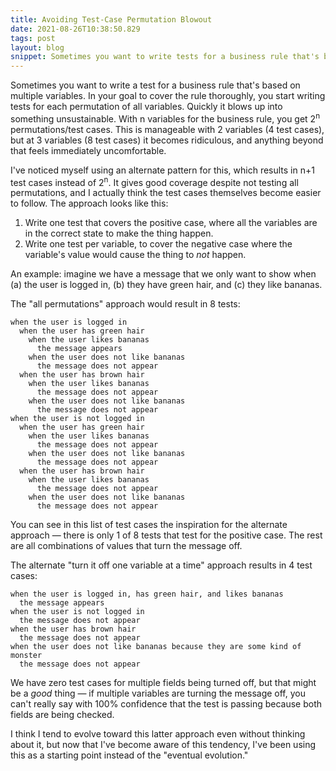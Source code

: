 ```yaml
---
title: Avoiding Test-Case Permutation Blowout
date: 2021-08-26T10:38:50.829
tags: post
layout: blog
snippet: Sometimes you want to write tests for a business rule that's based on multiple variables. Covering every possible permutation of the variables quickly becomes unsustainable. I've found myself using a different approach — one test for the positive case, and one test for each variable's negative case.
---
```


Sometimes you want to write a test for a business rule that's based on multiple variables. In your goal to cover the rule thoroughly, you start writing tests for each permutation of all variables. Quickly it blows up into something unsustainable. With n variables for the business rule, you get 2<sup>n</sup> permutations/test cases. This is manageable with 2 variables (4 test cases), but at 3 variables (8 test cases) it becomes ridiculous, and anything beyond that feels immediately uncomfortable.

I've noticed myself using an alternate pattern for this, which results in n+1 test cases instead of 2<sup>n</sup>. It gives good coverage despite not testing all permutations, and I actually think the test cases themselves become easier to follow. The approach looks like this:

1. Write one test that covers the positive case, where all the variables are in the correct state to make the thing happen.
2. Write one test per variable, to cover the negative case where the variable's value would cause the thing to _not_ happen.

An example: imagine we have a message that we only want to show when (a) the user is logged in, (b) they have green hair, and (c) they like bananas.

The "all permutations" approach would result in 8 tests:

```
when the user is logged in
  when the user has green hair
    when the user likes bananas
      the message appears
    when the user does not like bananas
      the message does not appear
  when the user has brown hair
    when the user likes bananas
      the message does not appear
    when the user does not like bananas
      the message does not appear
when the user is not logged in
  when the user has green hair
    when the user likes bananas
      the message does not appear
    when the user does not like bananas
      the message does not appear
  when the user has brown hair
    when the user likes bananas
      the message does not appear
    when the user does not like bananas
      the message does not appear
```

You can see in this list of test cases the inspiration for the alternate approach — there is only 1 of 8 tests that test for the positive case. The rest are all combinations of values that turn the message off.

The alternate "turn it off one variable at a time" approach results in 4 test cases:

```
when the user is logged in, has green hair, and likes bananas
  the message appears
when the user is not logged in
  the message does not appear
when the user has brown hair
  the message does not appear
when the user does not like bananas because they are some kind of monster
  the message does not appear
```

We have zero test cases for multiple fields being turned off, but that might be a _good_ thing — if multiple variables are turning the message off, you can't really say with 100% confidence that the test is passing because both fields are being checked.

I think I tend to evolve toward this latter approach even without thinking about it, but now that I've become aware of this tendency, I've been using this as a starting point instead of the "eventual evolution."
